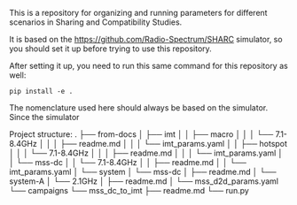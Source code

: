 This is a repository for organizing and running parameters for different scenarios in
Sharing and Compatibility Studies.

It is based on the https://github.com/Radio-Spectrum/SHARC simulator,
so you should set it up before trying to use this repository.

After setting it up, you need to run this same command for this repository as well:
```
pip install -e .
```

The nomenclature used here should always be based on the simulator. Since the simulator


Project structure:
.
├── from-docs
│   ├── imt
│   │   ├── macro
│   │   │   └── 7.1-8.4GHz
│   │   │       ├── readme.md
│   │   │       └── imt_params.yaml
│   │   ├── hotspot
│   │   │   └── 7.1-8.4GHz
│   │   │       ├── readme.md
│   │   │       └── imt_params.yaml
│   │   └── mss-dc
│   │       └── 7.1-8.4GHz
│   │           ├── readme.md
│   │           └── imt_params.yaml
│   └── system
│       └── mss-dc
│           ├── readme.md
│           └── system-A
│               └── 2.1GHz
│                   ├── readme.md
│                   └── mss_d2d_params.yaml
└── campaigns
    └── mss_dc_to_imt
        ├── readme.md
        └── run.py

